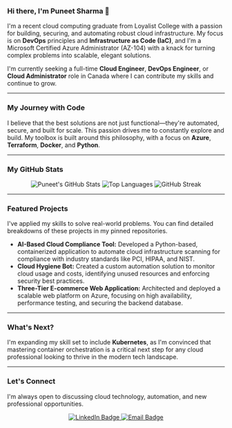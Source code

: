 ### Hi there, I'm Puneet Sharma 👋

I'm a recent cloud computing graduate from Loyalist College with a passion for building, securing, and automating robust cloud infrastructure. My focus is on **DevOps** principles and **Infrastructure as Code (IaC)**, and I'm a Microsoft Certified Azure Administrator (AZ-104) with a knack for turning complex problems into scalable, elegant solutions.

I'm currently seeking a full-time **Cloud Engineer**, **DevOps Engineer**, or **Cloud Administrator** role in Canada where I can contribute my skills and continue to grow.

---

### My Journey with Code

I believe that the best solutions are not just functional—they're automated, secure, and built for scale. This passion drives me to constantly explore and build. My toolbox is built around this philosophy, with a focus on **Azure**, **Terraform**, **Docker**, and **Python**.

---

### My GitHub Stats

<p align="center">
  <img src="https://github-readme-stats.vercel.app/api?username=puneetsharmatech&show_icons=true&theme=dark" alt="Puneet's GitHub Stats" />
  <img src="https://github-readme-stats.vercel.app/api/top-langs/?username=puneetsharmatech&layout=compact&theme=dark" alt="Top Languages" />
  <img src="https://streak-stats.demolab.com/?user=puneetsharmatech&theme=dark" alt="GitHub Streak" />
</p>

---

### Featured Projects

I've applied my skills to solve real-world problems. You can find detailed breakdowns of these projects in my pinned repositories.

* **AI-Based Cloud Compliance Tool:** Developed a Python-based, containerized application to automate cloud infrastructure scanning for compliance with industry standards like PCI, HIPAA, and NIST.
* **Cloud Hygiene Bot:** Created a custom automation solution to monitor cloud usage and costs, identifying unused resources and enforcing security best practices.
* **Three-Tier E-commerce Web Application:** Architected and deployed a scalable web platform on Azure, focusing on high availability, performance testing, and securing the backend database.

---

### What's Next?

I'm expanding my skill set to include **Kubernetes**, as I'm convinced that mastering container orchestration is a critical next step for any cloud professional looking to thrive in the modern tech landscape.

---

### Let's Connect

I'm always open to discussing cloud technology, automation, and new professional opportunities.

<p align="center">
  <a href="https://www.linkedin.com/in/Puneetsharmatech" target="_blank">
    <img src="https://img.shields.io/badge/LinkedIn-Connect-0077B5?style=for-the-badge&logo=linkedin&logoColor=white" alt="LinkedIn Badge">
  </a>
  <a href="mailto:Puneetsharma201120@gmail.com" target="_blank">
    <img src="https://img.shields.io/badge/Email-Get%20in%20Touch-D14836?style=for-the-badge&logo=gmail&logoColor=white" alt="Email Badge">
  </a>
</p>



